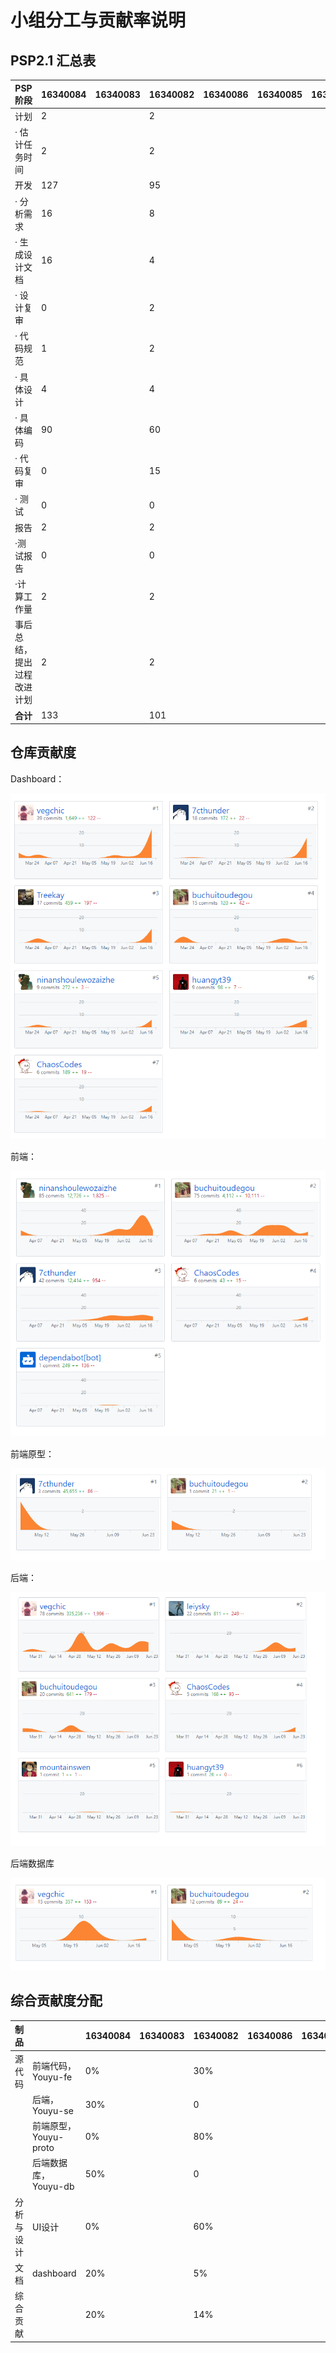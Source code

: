 # 小组分工与贡献率说明



## PSP2.1 汇总表

| PSP阶段                    | 16340084 | 16340083 | 16340082 | 16340086 | 16340085 | 16340010 | 16340106 | 16340150 |
| -------------------------- | -------- | -------- | -------- | -------- | -------- | -------- | -------- | -------- |
| 计划                       | 2        |          |    2    |          |          |          |          |          |
| · 估计任务时间             | 2        |          |     2    |          |          |          |          |          |
| 开发                       | 127      |          |    95    |          |          |          |          |          |
| · 分析需求                 | 16       |          |     8    |          |          |          |          |          |
| · 生成设计文档             | 16       |          |     4   |          |          |          |          |          |
| · 设计复审                 | 0        |          |    2    |          |          |          |          |          |
| · 代码规范                 | 1        |          |    2     |          |          |          |          |          |
| · 具体设计                 | 4        |          |    4     |          |          |          |          |          |
| · 具体编码                 | 90       |          |    60     |          |          |          |          |          |
| · 代码复审                 | 0        |          |    15     |          |          |          |          |          |
| · 测试                     | 0        |          |    0     |          |          |          |          |          |
| 报告                       | 2        |          |    2     |          |          |          |          |          |
| ·测试报告                  | 0        |          |    0     |          |          |          |          |          |
| ·计算工作量                | 2        |          |    2     |          |          |          |          |          |
| 事后总结，提出过程改进计划 | 2        |          |    2     |          |          |          |          |          |
| **合计**                   | 133      |          |    101   |          |          |          |          |          |





## 仓库贡献度

Dashboard：

![](../assets/images/all-dashboard.png)



前端：

![](../assets/images/all-fe.png)

前端原型：


![all-proto](../assets/images/all-proto.png)

后端：

![](../assets/images/all-se.png)

后端数据库

![](../assets/images/all-db.png)



## 综合贡献度分配

| 制品       |                       | 16340084 | 16340083 | 16340082 | 16340086 | 16340085 | 16340010 | 16340106 | 16340150 |
| ---------- | --------------------- | -------- | -------- | -------- | -------- | -------- | -------- | -------- | -------- |
| 源代码     | 前端代码，Youyu-fe    | 0%       |          |  30%     |          |          |          |          |          |
|            | 后端，Youyu-se        | 30%      |          |  0       |          |          |          |          |          |
|            | 前端原型，Youyu-proto | 0%       |          |  80%      |          |          |          |          |          |
|            | 后端数据库，Youyu-db  | 50%      |          |   0      |          |          |          |          |          |
| 分析与设计 | UI设计                | 0%       |          |   60%     |          |          |          |          |          |
| 文档       | dashboard             | 20%      |          |   5%     |          |          |          |          |          |
| 综合贡献   |                       | 20%      |          |   14%     |          |          |          |          |          |
